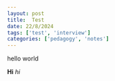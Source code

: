 ```yaml
---
layout: post
title:  Test
date: 22/8/2024
tags: ['test', 'interview']
categories: ['pedagogy', 'notes']
---
```


hello world

**Hi** *hi*

